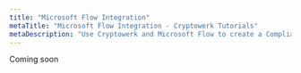 ```yaml
---
title: "Microsoft Flow Integration"
metaTitle: "Microsoft Flow Integration - Cryptowerk Tutorials"
metaDescription: "Use Cryptowerk and Microsoft Flow to create a Compliant Information Archiving Solution - Tutorials"
---
```

Coming soon

